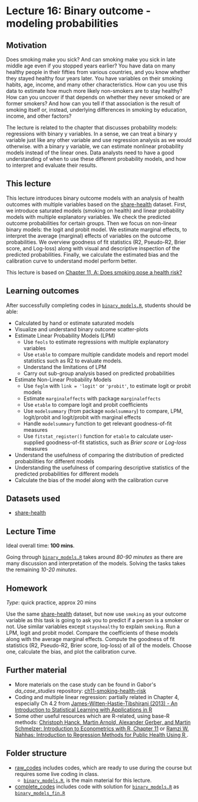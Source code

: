 # Lecture 16: Binary outcome - modeling probabilities

## Motivation

Does smoking make you sick? And can smoking make you sick in late middle age even if you stopped years earlier? You have data on many healthy people in their fifties from various countries, and you know whether they stayed healthy four years later. You have variables on their smoking habits, age, income, and many other characteristics. How can you use this data to estimate how much more likely non-smokers are to stay healthy? How can you uncover if that depends on whether they never smoked or are former smokers? And how can you tell if that association is the result of smoking itself or, instead, underlying differences in smoking by education, income, and other factors?

The lecture is related to the chapter that discusses probability models: regressions with binary y variables. In a sense, we can treat a binary y variable just like any other variable and use regression analysis as we would otherwise. with a binary y variable, we can estimate nonlinear probability models instead of the linear ones. Data analysts need to have a good understanding of when to use these different probability models, and how to interpret and evaluate their results.

## This lecture

This lecture introduces binary outcome models with an analysis of health outcomes with multiple variables based on the [share-health](https://gabors-data-analysis.com/datasets/#share-health) dataset. First, we introduce saturated models (smoking on health) and linear probability models with multiple explanatory variables. We check the predicted outcome probabilities for certain groups. Then we focus on non-linear binary models: the logit and probit model. We estimate marginal effects, to interpret the average (marginal) effects of variables on the outcome probabilities. We overview goodness of fit statistics (R2, Pseudo-R2, Brier score, and Log-loss) along with visual and descriptive inspection of the predicted probabilities. Finally, we calculate the estimated bias and the calibration curve to understand model perform better.

This lecture is based on [Chapter 11, A: Does smoking pose a health risk?](https://gabors-data-analysis.com/casestudies/#ch11a-does-smoking-pose-a-health-risk)

## Learning outcomes
After successfully completing codes in [`binary_models.R`](https://github.com/gabors-data-analysis/da-coding-rstats/blob/main/lecture16-binary-models/raw_codes/binary_models.R), students should be able:


  - Calculated by hand or estimate saturated models
  - Visualize and understand binary outcome scatter-plots
  - Estimate Linear Probability Models (LPM)
    - Use `feols` to estimate regressions with multiple explanatory variables
    - Use `etable` to compare multiple candidate models and report model statistics such as R2 to evaluate models.
    - Understand the limitations of LPM
    - Carry out sub-group analysis based on predicted probabilities
  - Estimate Non-Linear Probability Models
    - Use `feglm` with `link = 'logit'` or `'probit'`, to estimate logit or probit models
    - Estimate `marginaleffects` with package `marginaleffects`
    - Use `etable` to compare logit and probit coefficients
    - Use `modelsummary` (from package `modelsummary`) to compare, LPM, logit/probit and logit/probit with marginal effects
    - Handle `modelsummary` function to get relevant goodness-of-fit measures
    - Use `fitstat_register()` function for `etable` to calculate user-supplied goodness-of-fit statistics, such as *Brier score* or *Log-loss* measures
  - Understand the usefulness of comparing the distribution of predicted probabilities for different models
  - Understanding the usefulness of comparing descriptive statistics of the predicted probabilities for different models
  - Calculate the bias of the model along with the calibration curve

## Datasets used

- [share-health](https://gabors-data-analysis.com/datasets/#share-health)

## Lecture Time

Ideal overall time: **100 mins**.

Going through [`binary_models.R`](https://github.com/gabors-data-analysis/da-coding-rstats/blob/main/lecture16-binary-models/raw_codes/binary_models.R) takes around *80-90 minutes* as there are many discussion and interpretation of the models. Solving the tasks takes the remaining *10-20 minutes*. 


## Homework

*Type*: quick practice, approx 20 mins

Use the same [share-health](https://gabors-data-analysis.com/datasets/#share-health) dataset, but now use `smoking` as your outcome variable as this task is going to ask you to predict if a person is a smoker or not. Use similar variables except `stayshealthy` to explain `smoking`. Run a LPM, logit and probit model. Compare the coefficients of these models along with the average marginal effects. Compute the goodness of fit statistics (R2, Pseudo-R2, Brier score, log-loss) of all of the models. Choose one, calculate the bias, and plot the calibration curve.



## Further material

  - More materials on the case study can be found in Gabor's *da_case_studies* repository: [ch11-smoking-health-risk](https://github.com/gabors-data-analysis/da_case_studies/tree/master/ch11-smoking-health-risk)
  - Coding and multiple linear regression: partially related in Chapter 4, especially Ch 4.2 from [James-Witten-Hastie-Tibshirani (2013) - An Introduction to Statistical Learning with Applications in R](https://www.statlearning.com/)
  - Some other useful resources which are R-related, using base-R methods: [Christoph Hanck, Martin Arnold, Alexander Gerber, and Martin Schmelzer: Introduction to Econometrics with R, Chapter 11](https://www.econometrics-with-r.org/11-rwabdv.html) or [Ramzi W. Nahhas: Introduction to Regression Methods for Public Health Using R
](https://bookdown.org/rwnahhas/RMPH/blr.html).


## Folder structure
  
  - [raw_codes](https://github.com/gabors-data-analysis/da-coding-rstats/edit/main/lecture16-binary-models/raw_codes) includes codes, which are ready to use during the course but requires some live coding in class.
    - [`binary_models.R`](https://github.com/gabors-data-analysis/da-coding-rstats/blob/main/lecture16-binary-models/raw_codes/binary_models.R), is the main material for this lecture.
  - [complete_codes](https://github.com/gabors-data-analysis/da-coding-rstats/edit/main/lecture16-binary-models/complete_codes) includes code with solution for [`binary_models.R`](https://github.com/gabors-data-analysis/da-coding-rstats/blob/main/lecture16-binary-models/raw_codes/binary_models.R) as [`binary_models_fin.R`](https://github.com/gabors-data-analysis/da-coding-rstats/blob/main/lecture16-binary-models/complete_codes/binary_models_fin.R)

